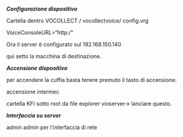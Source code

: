
***Configurazione dispositivo***

Cartella dentro VOCOLLECT / vocollectvoice/ config.vrg

VoiceConsoleURL=“http:/"

Ora il server è configurato sul 192.168.150.140

qui setto la macchina di destinazione.

***Accensione dispositivo***

per accendere la cuffia basta tenere premuto il tasto di accensione.

accensione intermec

cartella KFI sotto root da file explorer vioserver-> lanciare questo.

***Interfaccia su server***

admin admin per l’interfaccia di rete
